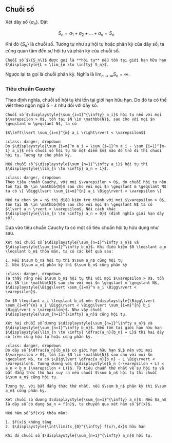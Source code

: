 ## Chuỗi số

Xét dãy số $\{a_n\}$. Đặt

$$S_n = a_1 + a_2 + \ldots + a_n = S_n$$

Khi đó $\{S_n\}$ là chuỗi số. Tương tự như sự hội tụ hoặc phân kỳ của dãy số, ta cũng quan tâm đến sự hội tụ và phân kỳ của chuỗi số.

````{prf:definition} Chuỗi số hội tụ
Chuỗi số $\{S_n\}$ được gọi là **hội tụ** nếu tồn tại giới hạn hữu hạn $\displaystyle{L = \lim_{n \to \infty} S_n}$.
````

Ngược lại ta gọi là chuỗi phân kỳ. Nghĩa là $\displaystyle{\lim_{n \to \infty} S_n = \infty}$.

### Tiêu chuẩn Cauchy

Theo định nghĩa, chuỗi số hội tụ khi tồn tại giới hạn hữu hạn. Do đó ta có thể viết theo ngôn ngữ $\delta - \varepsilon$ như đối với dãy số.

````{prf:theorem} Tiêu chuẩn Cauchy
Chuỗi số $\displaystyle{\sum_{i=1}^{\infty} a_i}$ hội tụ nếu với mọi $\varepsilon > 0$, tồn tại $N \in \mathbb{N}$, sao cho với mọi $n \geqslant m \geqslant N$, ta có 

$$\left\lvert \sum_{i=n}^{m} a_i \right\rvert < \varepsilon$$
````

```{admonition} **Chứng minh**
:class: danger, dropdown
Do $\displaystyle{\sum_{i=m}^n a_i = \sum_{i=1}^n a_i - \sum_{i=1}^{m-1} a_i}$ nên chuỗi số hội tụ từ một điểm $m$ nào đó trở đi thì chuỗi hội tụ. Tương tự cho phân kỳ.
```

````{prf:corollary}
Nếu chuỗi số $\displaystyle{\sum_{n=1}^\infty a_i}$ hội tụ thì $\displaystyle{\lim_{n \to \infty} a_n = 1}$.
````

```{admonition} **Chứng minh**
:class: danger, dropdown
Theo tiêu chuẩn Cauchy, với mọi $\varepsilon > 0$, do chuỗi hội tụ nên tồn tại $N \in \mathbb{N}$ sao cho với mọi $n \geqslant m \geqslant N$ ta có \[ \Bigg\lvert \sum_{i=m}^{n} a_i \Bigg\rvert < \varepsilon \]

Nếu ta chọn $m = n$ thì điều kiện trở thành với mọi $\varepsilon > 0$, tồn tại $N \in \mathbb{N}$ sao cho với mọi $n \geqslant N$ ta có $\lvert a_n \rvert < \varepsilon$. Nói cách khác $\displaystyle{\lim_{n \to \infty} a_n = 0}$ (định nghĩa giới hạn dãy số).
```

Dựa vào tiêu chuẩn Cauchy ta có một số tiêu chuẩn hội tụ hữu dụng như sau.

````{prf:theorem} Tiêu chuẩn thứ nhất về sự hội tụ
Xét hai chuỗi số $\displaystyle{\sum_{n=1}^\infty a_n}$ và $\displaystyle{\sum_{n=1}^\infty b_n}$. Khi điều kiện $0 \leqslant a_n \leqslant b_n$ thỏa mãn, ta có các kết quả sau:

1. Nếu $\sum b_n$ hội tụ thì $\sum a_n$ cũng hội tụ
2. Nếu $\sum a_n$ phân kỳ thì $\sum b_n$ cũng phân kỳ
````

```{admonition} **Chứng minh**
:class: danger, dropdown
Ta thấy rằng nếu $\sum b_n$ hội tụ thì với mọi $\varepsilon > 0$, tồn tại $N \in \mathbb{N}$ sao cho với mọi $n \geqslant m \geqslant N$, $\displaystyle{\Bigg\lvert \sum_{i=m}^n a_i \Bigg\rvert < \varepsilon}$.

Do $0 \leqslant a_i \leqslant b_i$ nên $\displaystyle{\Bigg\lvert \sum_{i=m}^{n} a_i \Bigg\rvert < \Bigg\lvert \sum_{i=m}^{n} b_i \Bigg\rvert < \varepsilon}$. Như vậy chuỗi $\displaystyle{\sum_{n=1}^{\infty} a_n}$ cũng hội tụ.
```

````{prf:theorem} Tiêu chuẩn so sánh
Xét hai chuỗi số dương $\displaystyle{\sum_{n=1}^\infty a_n}$ và $\displaystyle{\sum_{n=1}^\infty b_n}$. Nếu tồn tại giới hạn hữu hạn $\displaystyle{\lim_{n \to \infty} \dfrac{a_n}{b_n} = L}$ thì hai dãy số trên cùng hội tụ hoặc cùng phân kỳ.
````

```{admonition} **Chứng minh**
:class: danger, dropdown
Do dãy số $\dfrac{a_n}{b_n}$ có giới hạn hữu hạn $L$ nên với mọi $\varepsilon > 0$, tồn tại $N \in \mathbb{N}$ sao cho với mọi $n \geqslant N$, ta có $\Big\lvert \dfrac{a_n}{b_n} - L \Big\rvert < \varepsilon$. Tương đương với $\displaystyle{b_n (-\varepsilon + L) < a_n < b_n (\varepsilon + L)}$. Từ tiêu chuẩn thứ nhất về sự hội tụ và bất đẳng thức thứ hai suy ra nếu chuỗi $\sum b_n$ hội tụ thì chuỗi $\sum a_n$ cũng hội tụ.

Tương tự, với bất đẳng thức thứ nhất, nếu $\sum b_n$ phân kỳ thì $\sum a_n$ cũng phân kỳ.
```

````{prf:theorem} Tiêu chuẩn tích phân Cauchy
Xét chuỗi số dương $\displaystyle{\sum_{n=1}^{\infty} a_n}$. Nếu $a_n$ là dãy số có dạng $a_n = f(n)$, ta chuyển qua xét hàm số $f(x)$.

Nếu hàm số $f(x)$ thỏa mãn:

1. $f(x)$ không tăng
2. $\displaystyle{\int\limits_{0}^{\infty} f(x)\,dx}$ hữu hạn

Khi đó chuỗi số $\displaystyle{\sum_{n=1}^{\infty} a_n}$ hội tụ.
````
